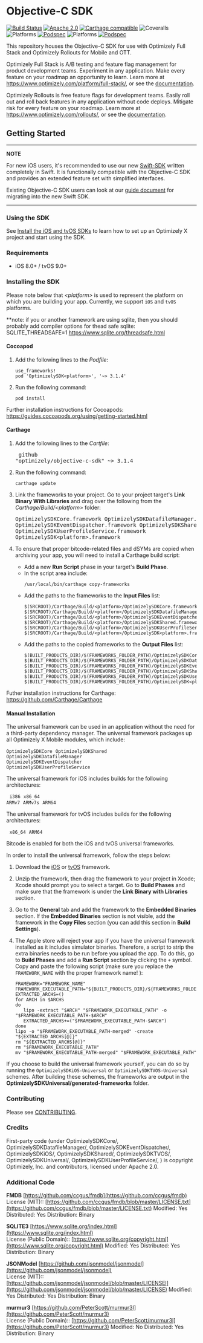 # Objective-C SDK
[![Build Status](https://travis-ci.org/optimizely/objective-c-sdk.svg?branch=master)](https://travis-ci.org/optimizely/objective-c-sdk/)
[![Apache 2.0](https://img.shields.io/github/license/nebula-plugins/gradle-extra-configurations-plugin.svg)](http://www.apache.org/licenses/LICENSE-2.0)
[![Carthage compatible](https://img.shields.io/badge/Carthage-compatible-4BC51D.svg?style=flat)](https://github.com/carthage/carthage)
![Coveralls](https://img.shields.io/coveralls/optimizely/objective-c-sdk.svg)
![Platforms](https://img.shields.io/cocoapods/p/OptimizelySDKiOS.svg)
[![Podspec](https://img.shields.io/cocoapods/v/OptimizelySDKiOS.svg)](https://cocoapods.org/pods/OptimizelySDKiOS)
![Platforms](https://img.shields.io/cocoapods/p/OptimizelySDKTVOS.svg)
[![Podspec](https://img.shields.io/cocoapods/v/OptimizelySDKTVOS.svg)](https://cocoapods.org/pods/OptimizelySDKTVOS)

This repository houses the Objective-C SDK for use with Optimizely Full Stack and Optimizely Rollouts for Mobile and OTT.

Optimizely Full Stack is A/B testing and feature flag management for product development teams. Experiment in any application. Make every feature on your roadmap an opportunity to learn. Learn more at https://www.optimizely.com/platform/full-stack/, or see the [documentation](https://docs.developers.optimizely.com/full-stack/docs).

Optimizely Rollouts is free feature flags for development teams. Easily roll out and roll back features in any application without code deploys. Mitigate risk for every feature on your roadmap. Learn more at https://www.optimizely.com/rollouts/, or see the [documentation](https://docs.developers.optimizely.com/rollouts/docs).

## Getting Started

---
**NOTE**

For new iOS users, it's recommended to use our new [Swift-SDK](https://github.com/optimizely/swift-sdk) written completely in Swift. It is functionally compatible with the Objective-C SDK and provides an extended feature set with simplified interfaces. 

Existing Objective-C SDK users can look at our [guide document](https://docs.developers.optimizely.com/full-stack/docs/migrate-to-swift-sdk) for migrating into the new Swift SDK.

---

### Using the SDK

See [Install the iOS and tvOS SDKs](https://docs.developers.optimizely.com/full-stack/docs/install-the-ios-and-tvos-sdks) to learn how to set
up an Optimizely X project and start using the SDK.

### Requirements
* iOS 8.0+ / tvOS 9.0+

### Installing the SDK
 
Please note below that _\<platform\>_ is used to represent the platform on which you are building your app. Currently, we support ```iOS``` and ```tvOS``` platforms.

**note: if you or another framework are using sqlite, then you should probably add compiler options for thead safe sqlite: SQLITE_THREADSAFE=1
https://www.sqlite.org/threadsafe.html

#### Cocoapod 
1. Add the following lines to the _Podfile_:<pre>
    ```use_frameworks!```
    ```pod 'OptimizelySDK<platform>', '~> 3.1.4'```
</pre>

2. Run the following command: <pre>``` pod install ```</pre>

Further installation instructions for Cocoapods: https://guides.cocoapods.org/using/getting-started.html

#### Carthage
1. Add the following lines to the _Cartfile_:<pre> 
github "optimizely/objective-c-sdk" ~> 3.1.4
</pre>

2. Run the following command:<pre>```carthage update```</pre>

3. Link the frameworks to your project. Go to your project target's **Link Binary With Libraries** and drag over the following from the _Carthage/Build/\<platform\>_ folder: <pre> 
      OptimizelySDKCore.framework
      OptimizelySDKDatafileManager.framework
      OptimizelySDKEventDispatcher.framework
      OptimizelySDKShared.framework
      OptimizelySDKUserProfileService.framework
      OptimizelySDK\<platform\>.framework</pre>

4. To ensure that proper bitcode-related files and dSYMs are copied when archiving your app, you will need to install a Carthage build script:
      - Add a new **Run Script** phase in your target's **Build Phase**.</br>
      - In the script area include:<pre>
      ```/usr/local/bin/carthage copy-frameworks```</pre> 
      - Add the paths to the frameworks to the **Input Files** list:<pre>
            ```$(SRCROOT)/Carthage/Build/<platform>/OptimizelySDKCore.framework```
            ```$(SRCROOT)/Carthage/Build/<platform>/OptimizelySDKDatafileManager.framework```
            ```$(SRCROOT)/Carthage/Build/<platform>/OptimizelySDKEventDispatcher.framework```
            ```$(SRCROOT)/Carthage/Build/<platform>/OptimizelySDKShared.framework```
            ```$(SRCROOT)/Carthage/Build/<platform>/OptimizelySDKUserProfileService.framework```
            ```$(SRCROOT)/Carthage/Build/<platform>/OptimizelySDK<platform>.framework```</pre>
      - Add the paths to the copied frameworks to the **Output Files** list:<pre>
            ```$(BUILT_PRODUCTS_DIR)/$(FRAMEWORKS_FOLDER_PATH)/OptimizelySDKCore.framework```
            ```$(BUILT_PRODUCTS_DIR)/$(FRAMEWORKS_FOLDER_PATH)/OptimizelySDKDatafileManager.framework```
            ```$(BUILT_PRODUCTS_DIR)/$(FRAMEWORKS_FOLDER_PATH)/OptimizelySDKEventDispatcher.framework```
            ```$(BUILT_PRODUCTS_DIR)/$(FRAMEWORKS_FOLDER_PATH)/OptimizelySDKShared.framework```
            ```$(BUILT_PRODUCTS_DIR)/$(FRAMEWORKS_FOLDER_PATH)/OptimizelySDKUserProfileService.framework```
            ```$(BUILT_PRODUCTS_DIR)/$(FRAMEWORKS_FOLDER_PATH)/OptimizelySDK<platform>.framework```</pre>

Futher installation instructions for Carthage: https://github.com/Carthage/Carthage

#### Manual Installation

The universal framework can be used in an application without the need for a third-party dependency manager. The universal framework packages up all Optimizely X Mobile modules, which include:<pre>
	```OptimizelySDKCore```
	```OptimizelySDKShared```
	```OptimizelySDKDatafileManager```
	```OptimizelySDKEventDispatcher```
	```OptimizelySDKUserProfileService```</pre>

The universal framework for iOS includes builds for the following architectures:<pre>
	```i386```
	```x86_64```
	```ARMv7```
	```ARMv7s```
	```ARM64```</pre>

The universal framework for tvOS includes builds for the following architectures:<pre>
	```x86_64```
	```ARM64```</pre>

Bitcode is enabled for both the iOS and tvOS universal frameworks. 

In order to install the universal framework, follow the steps below:

1. Download the [iOS](./OptimizelySDKUniversal/generated-frameworks/Release-iOS-universal-SDK/OptimizelySDKiOS.framework.zip) or [tvOS](./OptimizelySDKUniversal/generated-frameworks/Release-tvOS-universal-SDK/OptimizelySDKTVOS.framework.zip) framework.

2. Unzip the framework, then drag the framework to your project in Xcode; Xcode should prompt you to select a target. Go to **Build Phases** and make sure that the framework is under the **Link Binary with Libraries** section.
 
3. Go to the **General** tab and add the framework to the **Embedded Binaries** section. If the **Embedded Binaries** section is not visible, add the framework in the **Copy Files** section (you can add this section in **Build Settings**).

4. The Apple store will reject your app if you have the universal framework installed as it includes simulator binaries. Therefore, a script to strip the extra binaries needs to be run before you upload the app. To do this, go to **Build Phases** and add a **Run Script** section by clicking the ```+``` symbol. Copy and paste the following script (make sure you replace the ```FRAMEWORK_NAME``` with the proper framework name!
):
	 ```
	FRAMEWORK="FRAMEWORK_NAME"
	FRAMEWORK_EXECUTABLE_PATH="${BUILT_PRODUCTS_DIR}/${FRAMEWORKS_FOLDER_PATH}/$FRAMEWORK.framework/$FRAMEWORK"
	EXTRACTED_ARCHS=()
	for ARCH in $ARCHS
	do
		lipo -extract "$ARCH" "$FRAMEWORK_EXECUTABLE_PATH" -o "$FRAMEWORK_EXECUTABLE_PATH-$ARCH"
		EXTRACTED_ARCHS+=("$FRAMEWORK_EXECUTABLE_PATH-$ARCH")
	done
	lipo -o "$FRAMEWORK_EXECUTABLE_PATH-merged" -create "${EXTRACTED_ARCHS[@]}"
	rm "${EXTRACTED_ARCHS[@]}"
	rm "$FRAMEWORK_EXECUTABLE_PATH"
	mv "$FRAMEWORK_EXECUTABLE_PATH-merged" "$FRAMEWORK_EXECUTABLE_PATH"
	```
If you choose to build the universal framework yourself, you can do so by running the ```OptimizelySDKiOS-Universal``` or ```OptimizelySDKTVOS-Universal``` schemes. After building these schemes, the frameworks are output in the **OptimizelySDKUniversal/generated-frameworks** folder.

### Contributing
Please see [CONTRIBUTING](CONTRIBUTING.md).

### Credits

First-party code (under OptimizelySDKCore/, OptimizelySDKDatafileManager/, OptimizelySDKEventDispatcher/, OptimizelySDKiOS/, OptimizelySDKShared/, OptimizelySDKTVOS/, OptimizelySDKUniversal/, OptimizelySDKUserProfileService/, ) is copyright Optimizely, Inc. and contributors, licensed under Apache 2.0.

### Additional Code

**FMDB** [https://github.com/ccgus/fmdb](https://github.com/ccgus/fmdb)  
License (MIT):: [https://github.com/ccgus/fmdb/blob/master/LICENSE.txt](https://github.com/ccgus/fmdb/blob/master/LICENSE.txt)
Modified: Yes
Distributed: Yes
Distribution: Binary

**SQLITE3** [https://www.sqlite.org/index.html](https://www.sqlite.org/index.html)  
License (Public Domain):: [https://www.sqlite.org/copyright.html](https://www.sqlite.org/copyright.html)
Modified: Yes
Distributed: Yes
Distribution: Binary

**JSONModel** [https://github.com/jsonmodel/jsonmodel](https://github.com/jsonmodel/jsonmodel)  
License (MIT):: [https://github.com/jsonmodel/jsonmodel/blob/master/LICENSEl](https://github.com/jsonmodel/jsonmodel/blob/master/LICENSE)
Modified: Yes
Distributed: Yes
Distribution: Binary

**murmur3** [https://github.com/PeterScott/murmur3l](https://github.com/PeterScott/murmur3)  
License (Public Domain):: [https://github.com/PeterScott/murmur3l](https://github.com/PeterScott/murmur3)
Modified: No
Distributed: Yes
Distribution: Binary

